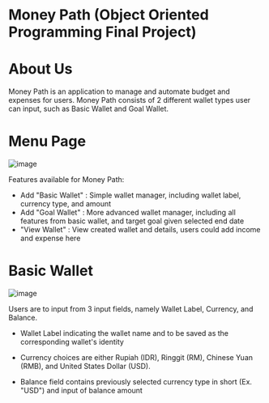 # Money Path (Object Oriented Programming Final Project)
# About Us
Money Path is an application to manage and automate budget and expenses for users. Money Path consists of 2 different wallet types user can input, such as Basic Wallet and Goal Wallet. 

##

# Menu Page
![image](https://github.com/fatpiggu9/Money-Path/assets/127531908/8eb6a9fa-99c7-43bc-8a25-76010486979b)

Features available for Money Path:
- Add "Basic Wallet" : Simple wallet manager, including wallet label, currency type, and amount
- Add "Goal Wallet" : More advanced wallet manager, including all features from basic wallet, and target goal given selected end date
- "View Wallet" : View created wallet and details, users could add income and expense here

##

# Basic Wallet
![image](https://github.com/fatpiggu9/Money-Path/assets/127531908/13dbce1c-5bd4-4c69-bf10-27b6652270f7)

Users are to input from 3 input fields, namely Wallet Label, Currency, and Balance. 
- Wallet Label indicating the wallet name and to be saved as the corresponding wallet's identity

- Currency choices are either Rupiah (IDR), Ringgit (RM), Chinese Yuan (RMB), and United States Dollar (USD).

- Balance field contains previously selected currency type in short (Ex. "USD") and input of balance amount


